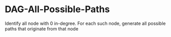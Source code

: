 # DAG-All-Possible-Paths
Identify all node with 0 in-degree. For each such node, generate all possible paths that originate from that node
